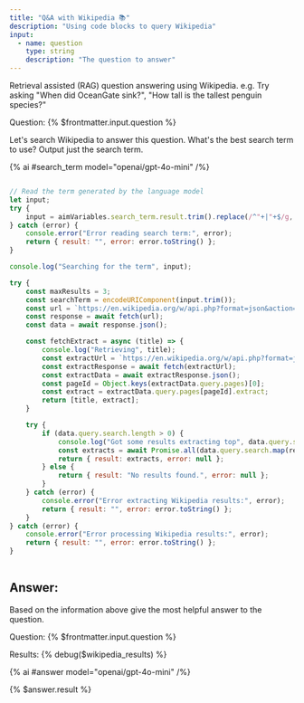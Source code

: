 ```yaml
---
title: "Q&A with Wikipedia 📚"
description: "Using code blocks to query Wikipedia"
input:
  - name: question
    type: string
    description: "The question to answer"
---
```


<!-- The code block is connected to the web so it can be used to hit external APIs too. This can be very useful in a number of ways. Here we show how it can be used to query for up-to-date information from Wikipedia. -->

Retrieval assisted (RAG) question answering using Wikipedia.
e.g. Try asking "When did OceanGate sink?", "How tall is the tallest penguin species?"

Question: {% $frontmatter.input.question %}

<!-- First we get the language model to generate a search term -->

Let's search Wikipedia to answer this question. What's the best search term to use? Output just the search term.

{% ai #search_term model="openai/gpt-4o-mini" /%}

<!-- This chunk of code will hit Wikipedia's API and extract the top 3 articles -->


```js {% #wikipedia_results %}

// Read the term generated by the language model
let input;
try {
    input = aimVariables.search_term.result.trim().replace(/^"+|"+$/g, '');
} catch (error) {
    console.error("Error reading search term:", error);
    return { result: "", error: error.toString() };
}

console.log("Searching for the term", input);

try {
    const maxResults = 3;
    const searchTerm = encodeURIComponent(input.trim());
    const url = `https://en.wikipedia.org/w/api.php?format=json&action=query&list=search&srsearch=\${searchTerm}&srlimit=\${maxResults}&utf8=&origin=*`;
    const response = await fetch(url);
    const data = await response.json();

    const fetchExtract = async (title) => {
        console.log("Retrieving", title);
        const extractUrl = `https://en.wikipedia.org/w/api.php?format=json&action=query&prop=extracts&exintro&explaintext&titles=\${encodeURIComponent(title)}&redirects=1&origin=*`;
        const extractResponse = await fetch(extractUrl);
        const extractData = await extractResponse.json();
        const pageId = Object.keys(extractData.query.pages)[0];
        const extract = extractData.query.pages[pageId].extract;
        return [title, extract];
    }

    try {
        if (data.query.search.length > 0) {
            console.log("Got some results extracting top", data.query.search.length);
            const extracts = await Promise.all(data.query.search.map(result => fetchExtract(result.title)));
            return { result: extracts, error: null };
        } else {
            return { result: "No results found.", error: null };
        }
    } catch (error) {
        console.error("Error extracting Wikipedia results:", error);
        return { result: "", error: error.toString() };
    }
} catch (error) {
    console.error("Error processing Wikipedia results:", error);
    return { result: "", error: error.toString() };
}
    
```
<!-- The code returns the top 3 Wikipedia articles that match the search term -->

## Answer:

Based on the information above give the most helpful answer to the question.

Question: {% $frontmatter.input.question %}

Results: {% debug($wikipedia_results) %}

{% ai #answer model="openai/gpt-4o-mini" /%}

{% $answer.result %}